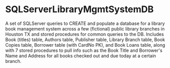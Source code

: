 # SQLServerLibraryMgmtSystemDB
A set of SQLServer queries to CREATE and populate a database for a library book management system across a few (fictional) public library branches in Houston TX and stored procedures for common queries to the DB.
Includes Book (titles) table, Authors table, Publisher table, Library Branch table, Book Copies table, Borrower table (with CardNo PK), and Book Loans table, along with 7 stored procedures to pull info such as the Book Title and Borrower's Name and Address for all books checked out and due today at a certain branch.
